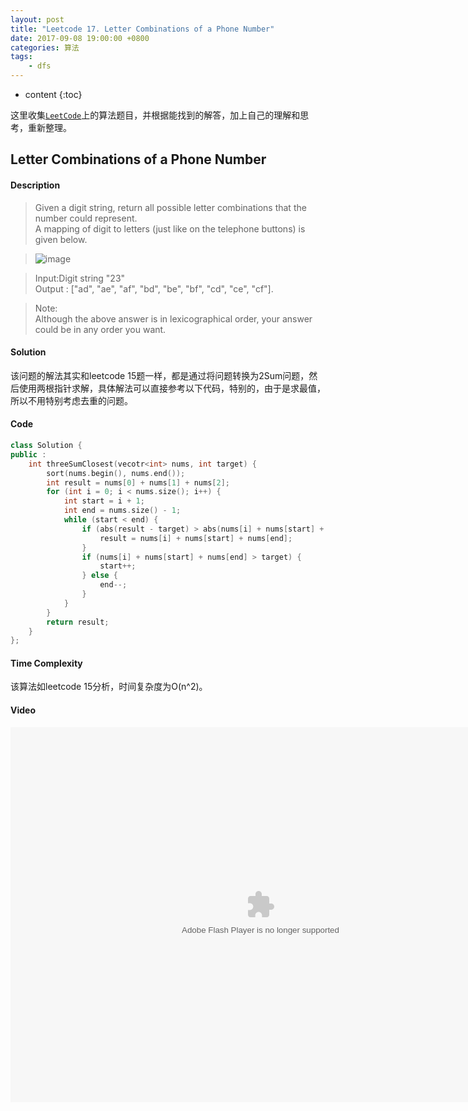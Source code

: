```yaml
---
layout: post
title: "Leetcode 17. Letter Combinations of a Phone Number"
date: 2017-09-08 19:00:00 +0800 
categories: 算法
tags: 
    - dfs
---
```

* content
{:toc}

这里收集[`LeetCode`](https://leetcode.com)上的算法题目，并根据能找到的解答，加上自己的理解和思考，重新整理。

<!-- more -->

## Letter Combinations of a Phone Number

#### Description

>Given a digit string, return all possible letter combinations that the number could represent.  
A mapping of digit to letters (just like on the telephone buttons) is given below.  

>![image](http://ovwkcbdpf.bkt.clouddn.com/image/leetcode17/leetcode17_01.png)  

>Input:Digit string "23"  
Output : ["ad", "ae", "af", "bd", "be", "bf", "cd", "ce", "cf"].  

>Note:  
Although the above answer is in lexicographical order, your answer could be in any order you want.

#### Solution

该问题的解法其实和leetcode 15题一样，都是通过将问题转换为2Sum问题，然后使用两根指针求解，具体解法可以直接参考以下代码，特别的，由于是求最值，所以不用特别考虑去重的问题。

#### Code
```cpp
class Solution {
public :
    int threeSumClosest(vecotr<int> nums, int target) {
        sort(nums.begin(), nums.end());
        int result = nums[0] + nums[1] + nums[2];
        for (int i = 0; i < nums.size(); i++) {
            int start = i + 1;
            int end = nums.size() - 1;
            while (start < end) {
                if (abs(result - target) > abs(nums[i] + nums[start] + nums[end] - target)) {
                    result = nums[i] + nums[start] + nums[end];
                }
                if (nums[i] + nums[start] + nums[end] > target) {
                    start++;
                } else {
                    end--;
                }
            }
        }
        return result;
    }
};
```

#### Time Complexity

该算法如leetcode 15分析，时间复杂度为O(n^2)。

#### Video

<embed src='http://player.youku.com/player.php/sid/XMjkwMzEwNTAwNA==/v.swf' allowFullScreen='true' quality='high' width='800' height='600' align='middle' allowScriptAccess='always' type='application/x-shockwave-flash' wmode="opaque">